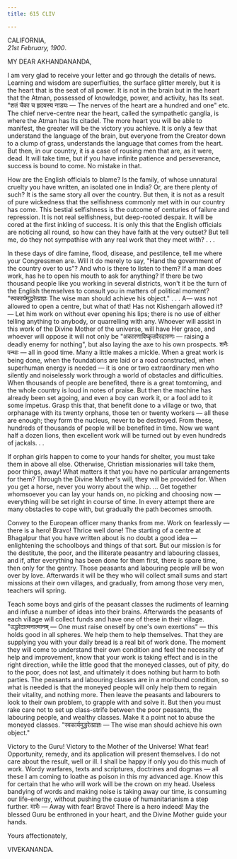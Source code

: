 ```yaml
---
title: 615 CLIV

---
```

  

  


CALIFORNIA,  
*21st February, 1900*.

MY DEAR AKHANDANANDA,

I am very glad to receive your letter and go through the details of
news. Learning and wisdom are superfluities, the surface glitter merely,
but it is the heart that is the seat of all power. It is not in the
brain but in the heart that the Atman, possessed of knowledge, power,
and activity, has Its seat. "शतं चैका च हृदयस्य नाड्यः — The nerves of
the heart are a hundred and one" etc. The chief nerve-centre near the
heart, called the sympathetic ganglia, is where the Atman has Its
citadel. The more heart you will be able to manifest, the greater will
be the victory you achieve. It is only a few that understand the
language of the brain, but everyone from the Creator down to a clump of
grass, understands the language that comes from the heart. But then, in
our country, it is a case of rousing men that are, as it were, dead. It
will take time, but if you have infinite patience and perseverance,
success is bound to come. No mistake in that.

How are the English officials to blame? Is the family, of whose
unnatural cruelty you have written, an isolated one in India? Or, are
there plenty of such? It is the same story all over the country. But
then, it is not as a result of pure wickedness that the selfishness
commonly met with in our country has come. This bestial selfishness is
the outcome of centuries of failure and repression. It is not real
selfishness, but deep-rooted despair. It will be cored at the first
inkling of success. It is only this that the English officials are
noticing all round, so how can they have faith at the very outset? But
tell me, do they not sympathise with any real work that they meet with?
. . .

In these days of dire famine, flood, disease, and pestilence, tell me
where your Congressmen are. Will it do merely to say, "Hand the
government of the country over to us"? And who is there to listen to
them? If a man does work, has he to open his mouth to ask for anything?
If there be two thousand people like you working in several districts,
won't it be the turn of the English themselves to consult you in matters
of political moment? "स्वकार्यमुद्धरेत्प्राज्ञः The wise man should
achieve his object." . . . A— was not allowed to open a centre, but what
of that! Has not Kishengarh allowed it? — Let him work on without ever
opening his lips; there is no use of either telling anything to anybody,
or quarrelling with any. Whoever will assist in this work of the Divine
Mother of the universe, will have Her grace, and whoever will oppose it
will not only be "अकारणाविष्कृतवैरदारुणः — raising a deadly enemy for
nothing", but also laying the axe to his own prospects. शनैः पन्थाः —
all in good time. Many a little makes a mickle. When a great work is
being done, when the foundations are laid or a road constructed, when
superhuman energy is needed — it is one or two extraordinary men who
silently and noiselessly work through a world of obstacles and
difficulties. When thousands of people are benefited, there is a great
tomtoming, and the whole country is loud in notes of praise. But then
the machine has already been set agoing, and even a boy can work it, or
a fool add to it some impetus. Grasp this that, that benefit done to a
village or two, that orphanage with its twenty orphans, those ten or
twenty workers — all these are enough; they form the nucleus, never to
be destroyed. From these, hundreds of thousands of people will be
benefited in time. Now we want half a dozen lions, then excellent work
will be turned out by even hundreds of jackals. . .

If orphan girls happen to come to your hands for shelter, you must take
them in above all else. Otherwise, Christian missionaries will take
them, poor things, away! What matters it that you have no particular
arrangements for them? Through the Divine Mother's will, they will be
provided for. When you get a horse, never you worry about the whip. ...
Get together whomsoever you can lay your hands on, no picking and
choosing now — everything will be set right in course of time. In every
attempt there are many obstacles to cope with, but gradually the path
becomes smooth.

Convey to the European officer many thanks from me. Work on fearlessly —
there is a hero! Bravo! Thrice well done! The starting of a centre at
Bhagalpur that you have written about is no doubt a good idea —
enlightening the schoolboys and things of that sort. But our mission is
for the destitute, the poor, and the illiterate peasantry and labouring
classes, and if, after everything has been done for them first, there is
spare time, then only for the gentry. Those peasants and labouring
people will be won over by love. Afterwards it will be they who will
collect small sums and start missions at their own villages, and
gradually, from among those very men, teachers will spring.

Teach some boys and girls of the peasant classes the rudiments of
learning and infuse a number of ideas into their brains. Afterwards the
peasants of each village will collect funds and have one of these in
their village. "उद्धरेदात्मनात्मानम् — One must raise oneself by one's
own exertions" — this holds good in all spheres. We help them to help
themselves. That they are supplying you with your daily bread is a real
bit of work done. The moment they will come to understand their own
condition and feel the necessity of help and improvement, know that your
work is taking effect and is in the right direction, while the little
good that the moneyed classes, out of pity, do to the poor, does not
last, and ultimately it does nothing but harm to both parties. The
peasants and labouring classes are in a moribund condition, so what is
needed is that the moneyed people will only help them to regain their
vitality, and nothing more. Then leave the peasants and labourers to
look to their own problem, to grapple with and solve it. But then you
must rake care not to set up class-strife between the poor peasants, the
labouring people, and wealthy classes. Make it a point not to abuse the
moneyed classes. "स्वकार्यमुद्धरेत्प्राज्ञः — The wise man should
achieve his own object."

Victory to the Guru! Victory to the Mother of the Universe! What fear!
Opportunity, remedy, and its application will present themselves. I do
not care about the result, well or ill. I shall be happy if only you do
this much of work. Wordy warfares, texts and scriptures, doctrines and
dogmas — all these I am coming to loathe as poison in this my advanced
age. Know this for certain that he who will work will be the crown on my
head. Useless bandying of words and making noise is taking away our
time, is consuming our life-energy, without pushing the cause of
humanitarianism a step further. माभैः — Away with fear! Bravo! There is
a hero indeed! May the blessed Guru be enthroned in your heart, and the
Divine Mother guide your hands.

Yours affectionately,

VIVEKANANDA.